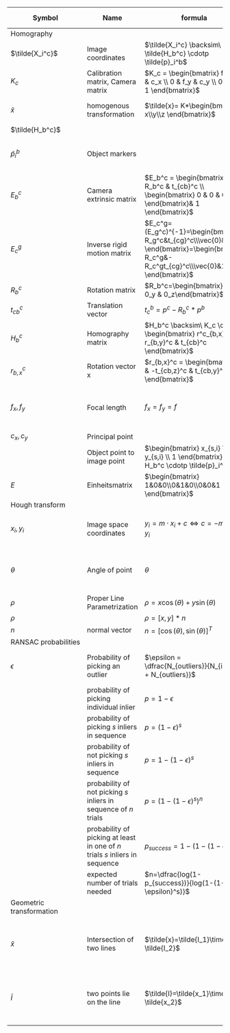 | Symbol                    | Name                                                                         | formula                                                                                                                                    | Description / Example                                     |
|---------------------------|------------------------------------------------------------------------------|--------------------------------------------------------------------------------------------------------------------------------------------|-----------------------------------------------------------|
| Homography                |
| $\tilde{X_i^c}$           | Image coordinates                                                            | $\tilde{X_i^c} \backsim\ \tilde{H_b^c} \cdotp \tilde{p}_i^b$                                                                               |                                                           |
| $K_c$                     | Calibration matrix, Camera matrix                                            | $K_c = \begin{bmatrix} f_x & 0 & c_x \\ 0 & f_y & c_y \\ 0 & 0 & 1 \end{bmatrix}$                                                          |                                                           |               
| $\tilde{x}$               | homogenous transformation                                                    | $\tilde{x}= K*\begin{bmatrix} x\\y\\z \end{bmatrix}$                                                                                       | for direction of light rays f.e.                          |                    
| $\tilde{H_b^c}$           |                                                                              |                                                                                                                                            |                                                           |
| $\tilde{p}_i^b$           | Object markers                                                               |                                                                                                                                            | Coordinates on the planar object                          |
| $E_b^c$                   | Camera extrinsic matrix                                                      | $E_b^c = \begin{bmatrix} R_b^c & t_{cb}^c \\ \begin{bmatrix} 0 & 0 & 0 \end{bmatrix}& 1 \end{bmatrix}$                                     | Relative pose between object and camera                   |
| $E_c^g$                   | Inverse rigid motion matrix                                                  | $E_c^g=(E_g^c)^{-1}=\begin{bmatrix} R_g^c&t_{cg}^c\\\vec{0}&1 \end{bmatrix}=\begin{bmatrix} R_c^g&-R_c^gt_{cg}^c\\\vec{0}&1 \end{bmatrix}$ |                                                           |
| $R_b^c$                   | Rotation matrix                                                              | $R_b^c=\begin{bmatrix}0_x & 0_y & 0_z\end{bmatrix}$                                                                                        |                                                           |
| $t_{cb}^c$                | Translation vector                                                           | $t_c^b=p^c-R_b^c*p^b$                                                                                                                      |                                                           |
| $H_b^c$                   | Homography matrix                                                            | $H_b^c \backsim\ K_c \cdotp \begin{bmatrix} r^c_{b,x} & r_{b,y}^c & t_{cb}^c \end{bmatrix}$                                                |                                                           |
| $r_{b,x}^c$               | Rotation vector x                                                            | $r_{b,x}^c = \begin{bmatrix} 0 & -t_{cb,z}^c & t_{cb,y}^c \end{bmatrix}$                                                                   |                                                           |
| $f_x, f_y$                | Focal length                                                                 | $f_x = f_y = f$                                                                                                                            | assume: focal length is the same in both directions       |
| $c_x, c_y$                | Principal point                                                              |                                                                                                                                            |                                                           |
|                           | Object point to image point                                                  | $\begin{bmatrix} x_{s,i} \\ y_{s,i} \\ 1 \end{bmatrix} = H_b^c \cdotp \tilde{p}_i^b$                                                       |                                                           |
| $E$                       | Einheitsmatrix                                                               | $\begin{bmatrix} 1&0&0\\0&1&0\\0&0&1  \end{bmatrix}$                                                                                       |                                                           |                                                                                  
| Hough&nbsp;transform      |
| $x_i, y_i$                | Image space coordinates                                                      | $y_i = m \cdotp x_i + c \Leftrightarrow c = - m \cdotp x_i + y_i$                                                                          | Converted to parameter space, lines                       |
| $\theta$                  | Angle of point                                                               | $\theta$                                                                                                                                   | angle between $x$ and line in parameter space             |
| $\rho$                    | Proper Line Parametrization                                                  | $\rho = x \cos(\theta) + y \sin(\theta)$                                                                                                   | length of line                                            |
| $\rho$                    |                                                                              | $\rho =[x,y]*n$                                                                                                                            |                                                           |
| $n$                       | normal vector                                                                | $n = [\cos(\theta), \sin(\theta)]^T$                                                                                                       |                                                           | 
| RANSAC&nbsp;probabilities | 
| $\epsilon$                | Probability of picking an outlier                                            | $\epsilon = \dfrac{N_{outliers}}{N_{inliers} + N_{outliers}}$                                                                              | with $N$ = no of, $s$ = points, $n$ = no. of trials       | 
|                           | probability of picking individual inlier                                     | $p=1-\epsilon$                                                                                                                             |                                                           |
|                           | probability of picking $s$ inliers in sequence                               | $p=(1-\epsilon)^s$                                                                                                                         |                                                           |
|                           | probability of not picking $s$ inliers in sequence                           | $p=1-(1-\epsilon)^s$                                                                                                                       |                                                           |
|                           | probability of not picking $s$ inliers in sequence of $n$ trials             | $p=(1-(1-\epsilon)^s)^n$                                                                                                                   |                                                           |
|                           | probability of picking at least in one of $n$ trials $s$ inliers in sequence | $p_{success}=1-(1-(1-\epsilon)^s)^n$                                                                                                       | for lines 2 , for circles 3 points are needed             | 
|                           | expected number of trials needed                                             | $n=\dfrac{log(1-p_{success})}{log(1-(1-\epsilon)^s)}$                                                                                      |                                                           |
| Geometric transformation  |
| $\tilde{x}$               | Intersection of two lines                                                    |  $\tilde{x}=\tilde{I_1}\times \tilde{I_2}$                                                                                                 | cross product of two lines defines their intersection     |
| $\tilde{I}$               | two points lie on the line                                                   |  $\tilde{I}=\tilde{x_1}\times \tilde{x_2}$                                                                                                 | cross product of two points define their collective line  |
